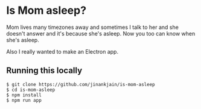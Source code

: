 # Is Mom asleep?

Mom lives many timezones away and sometimes I talk to her and she doesn't
answer and it's because she's asleep. Now you too can know when she's asleep.

Also I really wanted to make an Electron app.

## Running this locally

```
$ git clone https://github.com/jinankjain/is-mom-asleep
$ cd is-mom-asleep
$ npm install
$ npm run app
```
